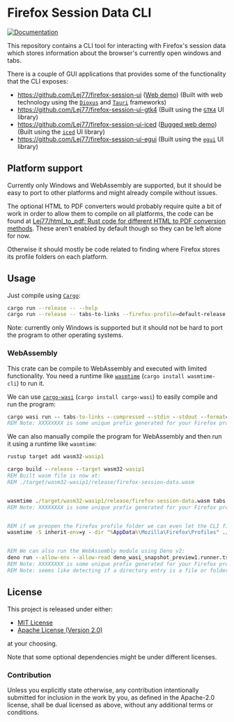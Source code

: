 # Firefox Session Data CLI

<!-- Badge style inspired by https://github.com/dnaka91/advent-of-code/blob/de37024ba3b385694e14f79c849370c0f605f054/README.md -->

<!-- [![Build Status][build-img]][build-url] -->
[![Documentation][doc-img]][doc-url]

<!--
[build-img]: https://img.shields.io/github/actions/workflow/status/Lej77/firefox_session_data/ci.yml?branch=main&style=for-the-badge
[build-url]: https://github.com/Lej77/firefox_session_data/actions/workflows/ci.yml
 -->
<!-- https://shields.io/badges/static-badge -->
[doc-img]: https://img.shields.io/badge/docs.rs-firefox_session_data-4d76ae?style=for-the-badge
[doc-url]: https://lej77.github.io/firefox_session_data

This repository contains a CLI tool for interacting with Firefox's session data which stores information about the browser's currently open windows and tabs.

There is a couple of GUI applications that provides some of the functionality that the CLI exposes:

- <https://github.com/Lej77/firefox-session-ui> ([Web demo](https://lej77.github.io/firefox-session-ui/)) (Built with web technology using the [`Dioxus`](https://crates.io/crates/dioxus) and [`Tauri`](https://crates.io/crates/tauri) frameworks)
- <https://github.com/Lej77/firefox-session-ui-gtk4> (Built using the [`GTK4`](https://crates.io/crates/gtk4) UI library)
- <https://github.com/Lej77/firefox-session-ui-iced> ([Bugged web demo](https://lej77.github.io/firefox-session-ui-iced/)) (Built using the [`iced`](https://crates.io/crates/iced) UI library)
- <https://github.com/Lej77/firefox-session-ui-egui> (Built using the [`egui`](https://crates.io/crates/egui) UI library)

## Platform support

Currently only Windows and WebAssembly are supported, but it should be easy to port to other platforms and might already compile without issues.

The optional HTML to PDF converters would probably require quite a bit of work in order to allow them to compile on all platforms, the code can be found at [Lej77/html_to_pdf: Rust code for different HTML to PDF conversion methods](https://github.com/Lej77/html_to_pdf). These aren't enabled by default though so they can be left alone for now.

Otherwise it should mostly be code related to finding where Firefox stores its profile folders on each platform.

## Usage

Just compile using [`Cargo`](https://www.rust-lang.org/tools/install):

```bash
cargo run --release -- --help
cargo run --release -- tabs-to-links --firefox-profile=default-release --output=./my-links
```

Note: currently only Windows is supported but it should not be hard to port the program to other operating systems.

### WebAssembly

This crate can be compile to WebAssembly and executed with limited functionality. You need a runtime like [`wasmtime`](https://crates.io/crates/wasmtime-cli) (`cargo install wasmtime-cli`) to run it.

We can use [`cargo-wasi`](https://crates.io/crates/cargo-wasi) (`cargo install cargo-wasi`) to easily compile and run the program:

```cmd
cargo wasi run -- tabs-to-links --compressed --stdin --stdout --format=text >.temp.txt <%AppData%/Mozilla/Firefox/Profiles/XXXXXXXX.default-release/sessionstore-backups/recovery.jsonlz4
REM Note: XXXXXXXX is some unique prefix generated for your Firefox profile.
```

We can also manually compile the program for WebAssembly and then run it using a runtime like `wasmtime`:

```cmd
rustup target add wasm32-wasip1

cargo build --release --target wasm32-wasip1
REM Built wasm file is now at:
REM ./target/wasm32-wasip1/release/firefox-session-data.wasm


wasmtime ./target/wasm32-wasip1/release/firefox-session-data.wasm tabs-to-links --compressed --stdin --stdout --format=text >.temp.txt <%AppData%/Mozilla/Firefox/Profiles/XXXXXXXX.default-release/sessionstore-backups/recovery.jsonlz4
REM Note: XXXXXXXX is some unique prefix generated for your Firefox profile.


REM if we preopen the Firefox profile folder we can even let the CLI find the input file's exact path:
wasmtime -S inherit-env=y --dir "%AppData%\Mozilla\Firefox\Profiles" ./target/wasm32-wasip1/release/firefox-session-data.wasm tabs-to-links --firefox-profile=default-release --stdout --format=text >.temp.txt


REM We can also run the WebAssembly module using Deno v2:
deno run --allow-env --allow-read deno_wasi_snapshot_preview1.runner.ts  ./target/wasm32-wasip1/release/firefox-session-data.wasm tabs-to-links --compressed --stdin --stdout --format=text >.temp.txt <%AppData%/Mozilla/Firefox/Profiles/XXXXXXXX.default-release/sessionstore-backups/recovery.jsonlz4
REM Note: XXXXXXXX is some unique prefix generated for your Firefox profile.
REM Note: seems like detecting if a directory entry is a file or folder is broken in deno_wasi_snapshot_preview1.ts so we can't let the CLI find paths
```

## License

This project is released under either:

- [MIT License](./LICENSE-MIT)
- [Apache License (Version 2.0)](./LICENSE-APACHE)

at your choosing.

Note that some optional dependencies might be under different licenses.

### Contribution

Unless you explicitly state otherwise, any contribution intentionally
submitted for inclusion in the work by you, as defined in the Apache-2.0
license, shall be dual licensed as above, without any additional terms or
conditions.
